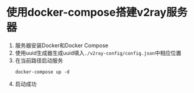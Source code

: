 # 使用docker-compose搭建v2ray服务器

1. 服务器安装Docker和Docker Compose
2. 使用uuid生成器生成uuid填入`./v2ray-config/config.json`中相应位置
3. 在当前路径启动服务
    ```shell
    docker-compose up -d
    ```
4. 启动成功